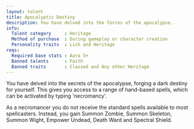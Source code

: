 ```yaml
---
layout: talent
title: Apocalyptic Destiny
description: You have delved into the forces of the apocalypse.
info:
  Talent category     : Heritage
  Method of purchase  : During gameplay or character creation
  Personality traits  : Lich and Heritage
reqs:
  Required base stats : Aura 5+
  Banned talents      : Faith
  Banned traits       : Classed and Any other Heritage
---
```


You have delved into the secrets of the apocalypse, forging a dark destiny for
yourself.  This gives you access to a range of hand-based spells, which can be
activated by typing 'necromancy'.

As a necromancer you do not receive the standard spells available to most
spellcasters.  Instead, you gain Summon Zombie, Summon Skeleton, Summon Wight,
Empower Undead, Death Ward and Spectral Shield.
